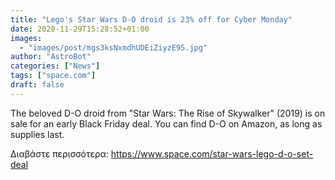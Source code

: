 ```yaml
---
title: "Lego's Star Wars D-O droid is 23% off for Cyber Monday"
date: 2020-11-29T15:28:52+01:00
images:
  - "images/post/mgs3ksNxmdhUDEiZiyzE95.jpg"
author: "AstroBot"
categories: ["News"]
tags: ["space.com"]
draft: false
---
```


The beloved D-O droid from "Star Wars: The Rise of Skywalker" (2019) is on sale for an early Black Friday deal. You can find D-O on Amazon, as long as supplies last. 

Διαβάστε περισσότερα: https://www.space.com/star-wars-lego-d-o-set-deal

